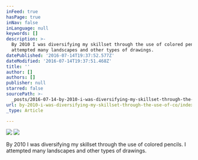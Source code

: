 ```yaml
---
inFeed: true
hasPage: true
inNav: false
inLanguage: null
keywords: []
description: >-
  By 2010 I was diversifying my skillset through the use of colored pencils. I
  attempted many landscapes and other types of drawings.
datePublished: '2016-07-14T19:37:52.577Z'
dateModified: '2016-07-14T19:37:51.468Z'
title: ''
author: []
authors: []
publisher: null
starred: false
sourcePath: >-
  _posts/2016-07-14-by-2010-i-was-diversifying-my-skillset-through-the-use-of-co.md
url: by-2010-i-was-diversifying-my-skillset-through-the-use-of-co/index.html
_type: Article

---
```

![](https://the-grid-user-content.s3-us-west-2.amazonaws.com/22642d28-6945-4f10-89de-7b9630ef53f5.jpg)
![](https://the-grid-user-content.s3-us-west-2.amazonaws.com/5cf8acc6-a4a7-4495-a915-9b3220590d4d.jpg)

By 2010 I was diversifying my skillset through the use of colored pencils. I attempted many landscapes and other types of drawings.
